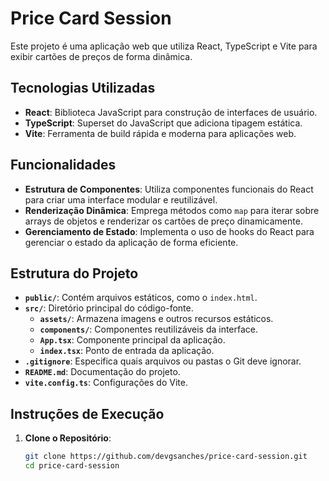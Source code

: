 # Price Card Session

Este projeto é uma aplicação web que utiliza React, TypeScript e Vite para exibir cartões de preços de forma dinâmica.

## Tecnologias Utilizadas

- **React**: Biblioteca JavaScript para construção de interfaces de usuário.
- **TypeScript**: Superset do JavaScript que adiciona tipagem estática.
- **Vite**: Ferramenta de build rápida e moderna para aplicações web.

## Funcionalidades

- **Estrutura de Componentes**: Utiliza componentes funcionais do React para criar uma interface modular e reutilizável.
- **Renderização Dinâmica**: Emprega métodos como `map` para iterar sobre arrays de objetos e renderizar os cartões de preço dinamicamente.
- **Gerenciamento de Estado**: Implementa o uso de hooks do React para gerenciar o estado da aplicação de forma eficiente.

## Estrutura do Projeto

- **`public/`**: Contém arquivos estáticos, como o `index.html`.
- **`src/`**: Diretório principal do código-fonte.
  - **`assets/`**: Armazena imagens e outros recursos estáticos.
  - **`components/`**: Componentes reutilizáveis da interface.
  - **`App.tsx`**: Componente principal da aplicação.
  - **`index.tsx`**: Ponto de entrada da aplicação.
- **`.gitignore`**: Especifica quais arquivos ou pastas o Git deve ignorar.
- **`README.md`**: Documentação do projeto.
- **`vite.config.ts`**: Configurações do Vite.

## Instruções de Execução

1. **Clone o Repositório**:

   ```bash
   git clone https://github.com/devgsanches/price-card-session.git
   cd price-card-session
